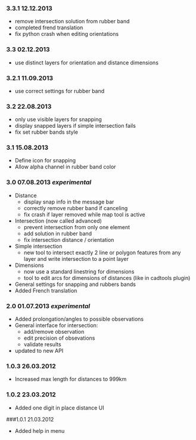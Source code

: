 
### 3.3.1 12.12.2013

* remove intersection solution from rubber band
* completed frend translation
* fix python crash when editing orientations

### 3.3 02.12.2013

* use distinct layers for orientation and distance dimensions

### 3.2.1 11.09.2013

* use correct settings for rubber band

### 3.2 22.08.2013

* only use visible layers for snapping
* display snapped layers if simple intersection fails
* fix set rubber bands style

### 3.1 15.08.2013

* Define icon for snapping
* Allow alpha channel in rubber band color

### 3.0 07.08.2013 _experimental_

* Distance
    * display snap info in the message bar
    * correctly remove rubber band if canceling
    * fix crash if layer removed while map tool is active
* Intersection (now called advanced)
    * prevent intersection from only one element
    * add solution in rubber band
    * fix intersection distance / orientation
* Simple intersection
    * new tool to intersect exactly 2 line or polygon features from any layer and write intersection to a point layer
* Dimensions
    * now use a standard linestring for dimensions
    * tool to edit arcs for dimensions of distances (like in cadtools plugin)
* General settings for snapping and rubbers bands
* Added French translation

### 2.0 01.07.2013 _experimental_

* Added prolongation/angles to possible observations
* General interface for intersection:
    * add/remove observation
    * edit precision of obsevations
    * validate results
* updated to new API

### 1.0.3 26.03.2012
* Increased max length for distances to 999km

### 1.0.2 23.03.2012
* Added one digit in place distance UI

###1.0.1 21.03.2012
* Added help in menu
